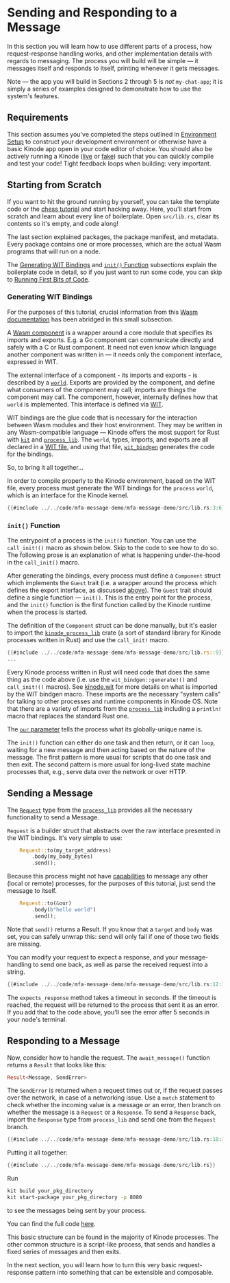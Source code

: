 # Sending and Responding to a Message

In this section you will learn how to use different parts of a process, how request-response handling works, and other implementation details with regards to messaging.
The process you will build will be simple — it messages itself and responds to itself, printing whenever it gets messages.

Note — the app you will build in Sections 2 through 5 is *not* `my-chat-app`; it is simply a series of examples designed to demonstrate how to use the system's features.

## Requirements

This section assumes you've completed the steps outlined in [Environment Setup](./chapter_1.md) to construct your development environment or otherwise have a basic Kinode app open in your code editor of choice.
You should also be actively running a Kinode ([live](../getting_started/login.md) or [fake](./chapter_1.md#booting-a-fake-kinode-node)) such that you can quickly compile and test your code!
Tight feedback loops when building: very important.

## Starting from Scratch

If you want to hit the ground running by yourself, you can take the template code or the [chess tutorial](../chess_app/chess_engine.md) and start hacking away.
Here, you'll start from scratch and learn about every line of boilerplate.
Open `src/lib.rs`, clear its contents so it's empty, and code along!

The last section explained packages, the package manifest, and metadata.
Every package contains one or more processes, which are the actual Wasm programs that will run on a node.

The [Generating WIT Bindings](#generating-wit-bindings) and [`init()` Function](#init-function) subsections explain the boilerplate code in detail, so if you just want to run some code, you can skip to [Running First Bits of Code](#running-first-bits-of-code).

### Generating WIT Bindings

For the purposes of this tutorial, crucial information from this [Wasm documentation](https://component-model.bytecodealliance.org/design/why-component-model.html) has been abridged in this small subsection.

A [Wasm component](https://component-model.bytecodealliance.org/design/components.html) is a wrapper around a core module that specifies its imports and exports.
E.g. a Go component can communicate directly and safely with a C or Rust component.
It need not even know which language another component was written in — it needs only the component interface, expressed in WIT.

The external interface of a component - its imports and exports - is described by a [`world`](https://component-model.bytecodealliance.org/design/wit.html#worlds).
Exports are provided by the component, and define what consumers of the component may call; imports are things the component may call.
The component, however, internally defines how that `world` is implemented.
This interface is defined via [WIT](https://component-model.bytecodealliance.org/design/wit.html).

WIT bindings are the glue code that is necessary for the interaction between Wasm modules and their host environment.
They may be written in any Wasm-compatible language — Kinode offers the most support for Rust with [`kit`](../kit/kit-dev-toolkit.md) and [`process_lib`](../process_stdlib/overview.md).
The `world`, types, imports, and exports are all declared in a [WIT file](https://github.com/kinode-dao/kinode-wit/blob/master/kinode.wit), and using that file, [`wit_bindgen`](https://github.com/bytecodealliance/wit-bindgen) generates the code for the bindings.

So, to bring it all together...

In order to compile properly to the Kinode environment, based on the WIT file, every process must generate the WIT bindings for the `process` `world`, which is an interface for the Kinode kernel.

```rust
{{#include ../../code/mfa-message-demo/mfa-message-demo/src/lib.rs:3:6}}
```

### `init()` Function

The entrypoint of a process is the `init()` function.
You can use the `call_init!()` macro as shown below.
Skip to the code to see how to do so.
The following prose is an explanation of what is happening under-the-hood in the `call_init()` macro.

After generating the bindings, every process must define a `Component` struct which implements the `Guest` trait (i.e. a wrapper around the process which defines the export interface, as discussed [above](#generating-wit-bindings)).
The `Guest` trait should define a single function — `init()`.
This is the entry point for the process, and the `init()` function is the first function called by the Kinode runtime when the process is started.

The definition of the `Component` struct can be done manually, but it's easier to import the [`kinode_process_lib`](../process_stdlib/overview.md) crate (a sort of standard library for Kinode processes written in Rust) and use the `call_init!` macro.

```rust
{{#include ../../code/mfa-message-demo/mfa-message-demo/src/lib.rs::9}}
...
```

Every Kinode process written in Rust will need code that does the same thing as the code above (i.e. use the `wit_bindgen::generate!()` and `call_init!()` macros).
See [kinode.wit](../apis/kinode_wit.md) for more details on what is imported by the WIT bindgen macro.
These imports are the necessary "system calls" for talking to other processes and runtime components in Kinode OS.
Note that there are a variety of imports from the [`process_lib`](../process_stdlib/overview.md) including a `println!` macro that replaces the standard Rust one.

The [`our` parameter](https://docs.rs/kinode_process_lib/latest/kinode_process_lib/kinode/process/standard/struct.Address.html) tells the process what its globally-unique name is.

The `init()` function can either do one task and then return, or it can `loop`, waiting for a new message and then acting based on the nature of the message.
The first pattern is more usual for scripts that do one task and then exit.
The second pattern is more usual for long-lived state machine processes that, e.g., serve data over the network or over HTTP.

## Sending a Message

The [`Request`](https://docs.rs/kinode_process_lib/latest/kinode_process_lib/struct.Request.html) type from the [`process_lib`](../process_stdlib/overview.md) provides all the necessary functionality to send a Message.

`Request` is a builder struct that abstracts over the raw interface presented in the WIT bindings.
It's very simple to use:
```rust
    Request::to(my_target_address)
        .body(my_body_bytes)
        .send();
```

Because this process might not have [capabilities](../system/process/capabilities.md) to message any other (local or remote) processes, for the purposes of this tutorial, just send the message to itself.

```rust
    Request::to(&our)
        .body(b"hello world")
        .send();
```

Note that `send()` returns a Result.
If you know that a `target` and `body` was set, you can safely unwrap this: send will only fail if one of those two fields are missing.

You can modify your request to expect a response, and your message-handling to send one back, as well as parse the received request into a string.

```rust
{{#include ../../code/mfa-message-demo/mfa-message-demo/src/lib.rs:12:16}}
```

The `expects_response` method takes a timeout in seconds.
If the timeout is reached, the request will be returned to the process that sent it as an error.
If you add that to the code above, you'll see the error after 5 seconds in your node's terminal.

## Responding to a Message

Now, consider how to handle the request.
The `await_message()` function returns a `Result` that looks like this:
```rust
Result<Message, SendError>
```

The `SendError` is returned when a request times out or, if the request passes over the network, in case of a networking issue.
Use a `match` statement to check whether the incoming value is a message or an error, then branch on whether the message is a `Request` or a `Response`.
To send a `Response` back, import the `Response` type from `process_lib` and send one from the `Request` branch.

```rust
{{#include ../../code/mfa-message-demo/mfa-message-demo/src/lib.rs:18:34}}
```

Putting it all together:

```rust
{{#include ../../code/mfa-message-demo/mfa-message-demo/src/lib.rs}}
```

Run
```bash
kit build your_pkg_directory
kit start-package your_pkg_directory -p 8080
```
to see the messages being sent by your process.

You can find the full code [here](https://github.com/kinode-dao/kinode-book/tree/main/code/mfa-message-demo).

This basic structure can be found in the majority of Kinode processes.
The other common structure is a script-like process, that sends and handles a fixed series of messages and then exits.

In the next section, you will learn how to turn this very basic request-response pattern into something that can be extensible and composable.

